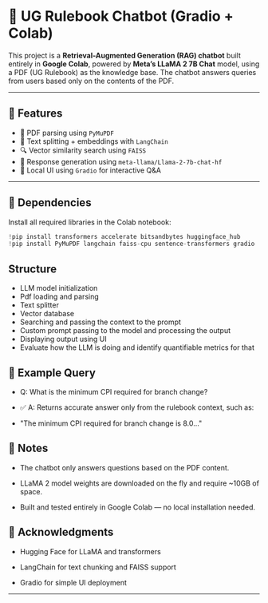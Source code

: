 # 📘 UG Rulebook Chatbot (Gradio + Colab)

This project is a **Retrieval-Augmented Generation (RAG) chatbot** built entirely in **Google Colab**, powered by **Meta’s LLaMA 2 7B Chat** model, using a PDF (UG Rulebook) as the knowledge base. The chatbot answers queries from users based only on the contents of the PDF.

---

## 🚀 Features

- 📄 PDF parsing using `PyMuPDF`
- 🧠 Text splitting + embeddings with `LangChain`
- 🔍 Vector similarity search using `FAISS`
- 🤖 Response generation using `meta-llama/Llama-2-7b-chat-hf`
- 💬 Local UI using `Gradio` for interactive Q&A

---

## 🧰 Dependencies

Install all required libraries in the Colab notebook:

```python
!pip install transformers accelerate bitsandbytes huggingface_hub
!pip install PyMuPDF langchain faiss-cpu sentence-transformers gradio
```

## Structure
- LLM model initialization
- Pdf loading and parsing
- Text splitter
- Vector database
- Searching and passing the context to the prompt
- Custom prompt passing to the model and processing the output
- Displaying output using UI
- Evaluate how the LLM is doing and identify quantifiable metrics for that


## 💬 Example Query
- Q: What is the minimum CPI required for branch change?

- ✅ A: Returns accurate answer only from the rulebook context, such as:

- "The minimum CPI required for branch change is 8.0..."


## 📌 Notes
- The chatbot only answers questions based on the PDF content.

- LLaMA 2 model weights are downloaded on the fly and require ~10GB of space.

- Built and tested entirely in Google Colab — no local installation needed.

## 🙌 Acknowledgments
- Hugging Face for LLaMA and transformers

- LangChain for text chunking and FAISS support

- Gradio for simple UI deployment

---
